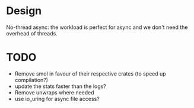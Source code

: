 # Design

No-thread async: the workload is perfect for async and we don't need the overhead of threads.

# TODO

* Remove smol in favour of their respective crates (to speed up compilation?)
* update the stats faster than the logs?
* Remove unwraps where needed
* use io_uring for async file access?
